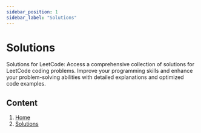 ```yaml
---
sidebar_position: 1
sidebar_label: "Solutions"
---
```


# Solutions

Solutions for LeetCode: Access a comprehensive collection of solutions for LeetCode coding problems. Improve your programming skills and enhance your problem-solving abilities with detailed explanations and optimized code examples.

## Content

1. <a href="https://recedivies.github.io/leetcode/">Home</a>
2. <a href="https://recedivies.github.io/leetcode/solutions/">Solutions</a>
